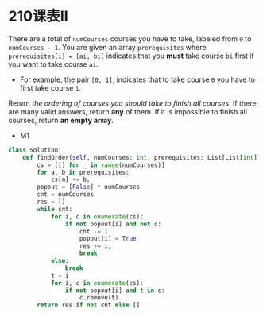 # 210课表Ⅱ

There are a total of `numCourses` courses you have to take, labeled from `0` to `numCourses - 1`. You are given an array `prerequisites` where `prerequisites[i] = [ai, bi]` indicates that you **must** take course `bi` first if you want to take course `ai`.

- For example, the pair `[0, 1]`, indicates that to take course `0` you have to first take course `1`.

Return *the ordering of courses you should take to finish all courses*. If there are many valid answers, return **any** of them. If it is impossible to finish all courses, return **an empty array**.

* M1

```python
class Solution:
    def findOrder(self, numCourses: int, prerequisites: List[List[int]]) -> List[int]:
        cs = [[] for _ in range(numCourses)]
        for a, b in prerequisites:
            cs[a] += b,
        popout = [False] * numCourses
        cnt = numCourses
        res = []
        while cnt:
            for i, c in enumerate(cs):
                if not popout[i] and not c:
                    cnt -= 1
                    popout[i] = True
                    res += i,
                    break
            else:
                break
            t = i
            for i, c in enumerate(cs):
                if not popout[i] and t in c:
                    c.remove(t)
        return res if not cnt else []
```

